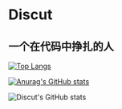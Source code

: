 # Discut

## 一个在代码中挣扎的人

[![Top Langs](https://github-readme-stats.vercel.app/api/top-langs/?username=Discut&layout=compact&theme=tokyonight)](https://github.com/anuraghazra/github-readme-stats)

[![Anurag's GitHub stats](https://github-readme-stats.vercel.app/api?username=discut&count_private=true&theme=tokyonight)](https://github.com/anuraghazra/github-readme-stats)

![Discut's GitHub stats](https://github-readme-stats.vercel.app/api?username=discut&show_icons=true&theme=transparent)

